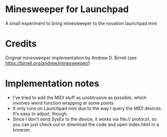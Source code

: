 # Minesweeper for Launchpad

A small experiment to bring minesweeper to the novation launchpad mini

# Credits

Original minesweeper implementation by Andrew D. Birrell (see https://birrell.org/andrew/minesweeper/)

# Implementation notes

- I've tried to add the MIDI stuff as unobtrusive as possible, which involves weird function wrapping at some points
- It only runs on Launchpad mini due to the way I query the MIDI devices. It's easy to adjust, though.
- Since I don't send SysEx to the device, it works via file:// protocol, so you can just check out 
  or download the code and open index.html in a browser.